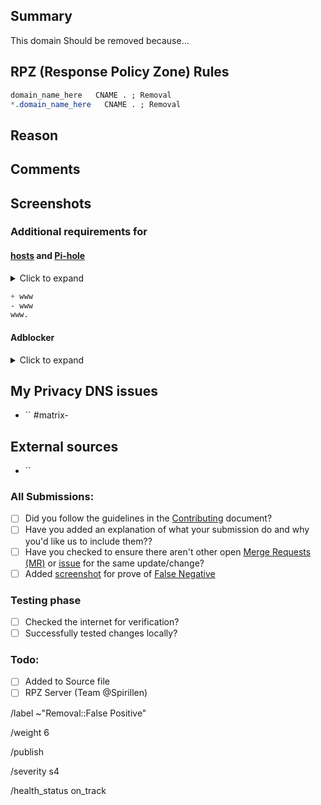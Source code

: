 ## Summary
<!--
Note: If you're a website owner that has been specifically targeted,
fix the site before reporting. Remove all revolving ad servers, popup ads,
adblock countering etc. Only then will this request be reviewed.

Screenshot is recommanded within the <details> pane. Leave a blank line before
and after the image link.

Summarize the reason encountered precisely, and keep any domains and/or
url's in back ticks `(`)`, we are not a linking service (TGP) -->

This domain Should be removed because...

## RPZ (Response Policy Zone) Rules

```css
domain_name_here   CNAME . ; Removal
*.domain_name_here   CNAME . ; Removal
```

## Reason
<!-- Try to convince the team of why this domain should be added to the
removal job -->

## Comments
<!-- Paste any relevant logs - please use code blocks (```) to format
console output, logs, and code as it's very hard to read otherwise. -->

## Screenshots


### Additional requirements for

#### [hosts] and [Pi-hole]
<details><summary>Click to expand</summary>

```css
NULL
```

</details>

```css
+ www
- www
www.
```

#### Adblocker
<details><summary>Click to expand</summary>

```css
N/A
```

</details>


## My Privacy DNS issues
- `` #matrix-

## External sources
<!-- If you found this domain on another issueboard -->
- ``

### All Submissions:
- [ ] Did you follow the guidelines in the [Contributing](CONTRIBUTING.md)
	  document?
- [ ] Have you added an explanation of what your submission do and why you'd
	  like us to include them??
- [ ] Have you checked to ensure there aren't other open
      [Merge Requests (MR)][MR] or [issue] for the same update/change?
- [ ] Added [screenshot] for prove of [False Negative][FN]

### Testing phase
  - [ ] Checked the internet for verification?
  - [ ] Successfully tested changes locally?

### Todo:
  - [ ] Added to Source file
  - [ ] RPZ Server  (Team @Spirillen)

[FN]: https://0xacab.org/my-privacy-dns/support/-/wikis/False-Negative "About False Positive"
[hosts]: https://0xacab.org/my-privacy-dns/support/-/wikis/dns/DnsHosts "Hosts files a outdated blacklist format"
[issue]: https://0xacab.org/my-privacy-dns/matrix/-/issues "My Privacy DNS Domain records"
[mpdrf]: https://0xacab.org/my-privacy-dns/matrix/ "My Privacy DNS RPZ Firewall Filter"
[MR]: https://0xacab.org/my-privacy-dns/matrix/-/merge_requests "My Privacy DNS Merge Requests"
[Pi-hole]: https://0xacab.org/my-privacy-dns/matrix/-/blob/master/source/porn_filters/README.md#pi-hole "What is Pi-hole and it limitations"
[screenshot]: https://0xacab.org/my-privacy-dns/support/-/wikis/Screenshot "What is a screenshot"

/label ~"Removal::False Positive"

/weight 6

/publish

/severity s4

/health_status on_track
